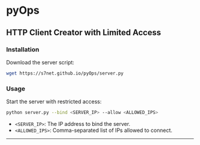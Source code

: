 # pyOps

## HTTP Client Creator with Limited Access

### Installation
Download the server script:
```bash
wget https://s7net.github.io/pyOps/server.py
```

### Usage
Start the server with restricted access:
```bash
python server.py --bind <SERVER_IP> --allow <ALLOWED_IPS>
```
- `<SERVER_IP>`: The IP address to bind the server.
- `<ALLOWED_IPS>`: Comma-separated list of IPs allowed to connect.

---
